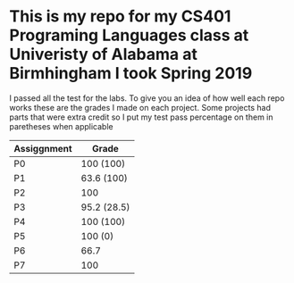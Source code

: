 # This is my repo for my CS401 Programing Languages class at Univeristy of Alabama at Birmhingham I took Spring 2019

I passed all the test for the labs.
To give you an idea of how well each repo works these are the grades I made on each project. 
Some projects had parts that were extra credit so I put my test pass percentage on them in paretheses when applicable

Assiggnment   | Grade 
------------- | -------------
P0            | 100 (100)
P1            | 63.6 (100)
P2            | 100
P3            | 95.2 (28.5)
P4            | 100 (100)
P5            | 100 (0)
P6            | 66.7
P7            | 100
